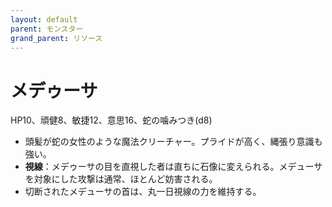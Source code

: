 ```yaml
---
layout: default
parent: モンスター
grand_parent: リソース
---
```


# メデゥーサ

HP10、頑健8、敏捷12、意思16、蛇の噛みつき(d8)

- 頭髪が蛇の女性のような魔法クリーチャー。プライドが高く、縄張り意識も強い。
- **視線**：メデゥーサの目を直視した者は直ちに石像に変えられる。メデューサを対象にした攻撃は通常、ほとんど妨害される。
- 切断されたメデューサの首は、丸一日視線の力を維持する。

